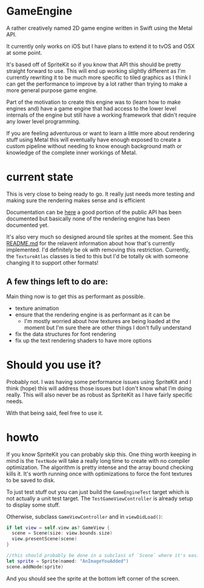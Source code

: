 # GameEngine
A rather creatively named 2D game engine written in Swift using the Metal API.

It currently only works on iOS but I have plans to extend it to tvOS and OSX at some point.

It's based off of SpriteKit so if you know that API this should be pretty straight forward to use. This will end up working slightly different as I'm currently rewriting it to be much more specific to tiled graphics
as I think I can get the performance to improve by a lot rather than trying to make a more general purpose game engine.

Part of the motivation to create this engine was to (learn how to make engines and) have a game engine that had access to the lower level internals of the engine but still have a working framework that didn't require
any lower level programming.

If you are feeling adventurous or want to learn a little more about rendering stuff using Metal this will eventually have enough exposed to create a custom pipeline without needing to know enough background math
or knowledge of the complete inner workings of Metal.

# current state
This is very close to being ready to go. It really just needs more testing and making sure the rendering makes sense and is efficient

Documentation can be [here](https://akoaysigod.github.io/GameEngine) a good portion of the public API has been documented but basically none of the rendering engine has been documented yet.

It's also very much so designed around tile sprites at the moment. See this [README.md](resources/README.md) for the relavent information about how that's currently implemented. I'd definitely be ok with removing this restriction.
Currently, the `TextureAtlas` classes is tied to this but I'd be totally ok with someone changing it to support other formats!

## A few things left to do are:
Main thing now is to get this as performant as possible.

- texture animation
- ensure that the rendering engine is as performant as it can be
  - I'm mostly worried about how textures are being loaded at the moment but I'm sure there are other things I don't fully understand
- fix the data structures for font rendering
- fix up the text rendering shaders to have more options

# Should you use it?
Probably not. I was having some performance issues using SpriteKit and I think (hope) this will address those issues but I don't know what I'm doing really. This will also never be as robust as SpriteKit as I have fairly specific needs.

With that being said, feel free to use it.

# howto
If you know SpriteKit you can probably skip this. One thing worth keeping in mind is the `TextNode` will take a really long time to create with no compiler optimization. The algorithm is pretty intense and the array bound checking kills it. It's worth running once with optimizations to force the font textures to be saved to disk.

To just test stuff out you can just build the `GameEngineTest` target which is not actually a unit test target.
The `TestGameViewController` is already setup to display some stuff.

Otherwise, subclass `GameViewController` and in `viewDidLoad()`:

```swift
if let view = self.view as? GameView {
  scene = Scene(size: view.bounds.size)
  view.presentScene(scene)
}

//this should probably be done in a subclass of `Scene` where it's easier to override the update method
let sprite = Sprite(named: "AnImageYouAdded")
scene.addNode(sprite)
```

And you should see the sprite at the bottom left corner of the screen.
